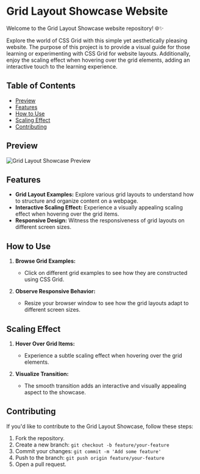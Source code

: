 # Grid Layout Showcase Website


Welcome to the Grid Layout Showcase website repository! 🌐✨

Explore the world of CSS Grid with this simple yet aesthetically pleasing website. The purpose of this project is to provide a visual guide for those learning or experimenting with CSS Grid for website layouts. Additionally, enjoy the scaling effect when hovering over the grid elements, adding an interactive touch to the learning experience.


## Table of Contents
- [Preview](#preview)
- [Features](#features)
- [How to Use](#how-to-use)
- [Scaling Effect](#scaling-effect)
- [Contributing](#contributing)

## Preview

![Grid Layout Showcase Preview](images/grid_showcase_preview.gif)

## Features

- **Grid Layout Examples:** Explore various grid layouts to understand how to structure and organize content on a webpage.
- **Interactive Scaling Effect:** Experience a visually appealing scaling effect when hovering over the grid items.
- **Responsive Design:** Witness the responsiveness of grid layouts on different screen sizes.


## How to Use


1. **Browse Grid Examples:**
   - Click on different grid examples to see how they are constructed using CSS Grid.

2. **Observe Responsive Behavior:**
   - Resize your browser window to see how the grid layouts adapt to different screen sizes.

## Scaling Effect

1. **Hover Over Grid Items:**
   - Experience a subtle scaling effect when hovering over the grid elements.

2. **Visualize Transition:**
   - The smooth transition adds an interactive and visually appealing aspect to the showcase.



## Contributing

If you'd like to contribute to the Grid Layout Showcase, follow these steps:

1. Fork the repository.
2. Create a new branch: `git checkout -b feature/your-feature`
3. Commit your changes: `git commit -m 'Add some feature'`
4. Push to the branch: `git push origin feature/your-feature`
5. Open a pull request.
